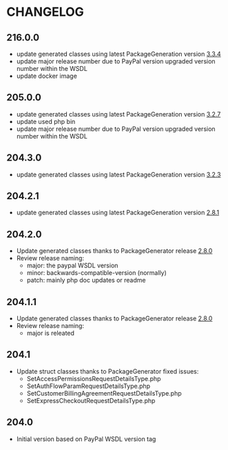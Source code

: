 # CHANGELOG

## 216.0.0
- update generated classes using latest PackageGeneration version [3.3.4](https://github.com/WsdlToPhp/PackageGenerator/releases/tag/3.3.4)
- update major release number due to PayPal version upgraded version number within the WSDL
- update docker image

## 205.0.0
- update generated classes using latest PackageGeneration version [3.2.7](https://github.com/WsdlToPhp/PackageGenerator/releases/tag/3.2.7)
- update used php bin
- update major release number due to PayPal version upgraded version number within the WSDL

## 204.3.0
- update generated classes using latest PackageGeneration version [3.2.3](https://github.com/WsdlToPhp/PackageGenerator/releases/tag/3.2.3)

## 204.2.1
- update generated classes using latest PackageGeneration version [2.8.1](https://github.com/WsdlToPhp/PackageGenerator/releases/tag/2.8.1)

## 204.2.0
- Update generated classes thanks to PackageGenerator release [2.8.0](https://github.com/WsdlToPhp/PackageGenerator/releases/tag/2.8.0)
- Review release naming:
    - major: the paypal WSDL version
    - minor: backwards-compatible-version (normally)
    - patch: mainly php doc updates or readme

## 204.1.1
- Update generated classes thanks to PackageGenerator release [2.8.0](https://github.com/WsdlToPhp/PackageGenerator/releases/tag/2.8.0)
- Review release naming:
    - major is releated

## 204.1
- Update struct classes thanks to PackageGenerator fixed issues:
    - SetAccessPermissionsRequestDetailsType.php
    - SetAuthFlowParamRequestDetailsType.php
    - SetCustomerBillingAgreementRequestDetailsType.php
    - SetExpressCheckoutRequestDetailsType.php

## 204.0
- Initial version based on PayPal WSDL version tag
